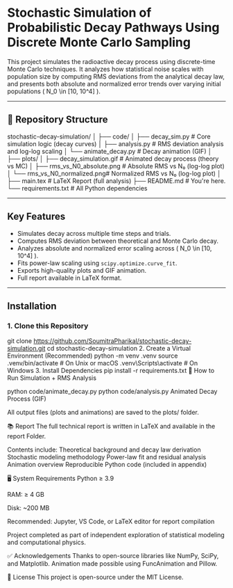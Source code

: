 # Stochastic Simulation of Probabilistic Decay Pathways Using Discrete Monte Carlo Sampling

This project simulates the radioactive decay process using discrete-time Monte Carlo techniques. It analyzes how statistical noise scales with population size by computing RMS deviations from the analytical decay law, and presents both absolute and normalized error trends over varying initial populations \( N_0 \in [10, 10^4] \).

---

## 📂 Repository Structure

stochastic-decay-simulation/
│
├── code/
│ ├── decay_sim.py # Core simulation logic (decay curves)
│ ├── analysis.py # RMS deviation analysis and log-log scaling
│ └── animate_decay.py # Decay animation (GIF)
│
├── plots/
│ ├── decay_simulation.gif # Animated decay process (theory vs MC)
│ ├── rms_vs_N0_absolute.png # Absolute RMS vs N₀ (log-log plot)
│ └── rms_vs_N0_normalized.png# Normalized RMS vs N₀ (log-log plot)
│
├── main.tex # LaTeX Report (full analysis)
├── README.md # You're here.
└── requirements.txt # All Python dependencies

---

##  Key Features

- Simulates decay across multiple time steps and trials.
- Computes RMS deviation between theoretical and Monte Carlo decay.
- Analyzes absolute and normalized error scaling across \( N_0 \in [10, 10^4] \).
- Fits power-law scaling using `scipy.optimize.curve_fit`.
- Exports high-quality plots and GIF animation.
- Full report available in LaTeX format.

---

##  Installation

### 1. Clone this Repository

git clone https://github.com/SoumitraPharikal/stochastic-decay-simulation.git
cd stochastic-decay-simulation
2. Create a Virtual Environment (Recommended)
python -m venv .venv
source .venv/bin/activate        # On Unix or macOS
.venv\Scripts\activate           # On Windows
3. Install Dependencies
pip install -r requirements.txt
🚀 How to Run
Simulation + RMS Analysis

python code/animate_decay.py
python code/analysis.py
Animated Decay Process (GIF)

All output files (plots and animations) are saved to the plots/ folder.

📚 Report
The full technical report is written in LaTeX and available in the report Folder.

Contents include:
Theoretical background and decay law derivation
Stochastic modeling methodology
Power-law fit and residual analysis
Animation overview
Reproducible Python code (included in appendix)

🖥 System Requirements
Python ≥ 3.9

RAM: ≥ 4 GB

Disk: ~200 MB

Recommended: Jupyter, VS Code, or LaTeX editor for report compilation


Project completed as part of independent exploration of statistical modeling and computational physics.


✅ Acknowledgements
Thanks to open-source libraries like NumPy, SciPy, and Matplotlib. Animation made possible using FuncAnimation and Pillow.


📄 License
This project is open-source under the MIT License.